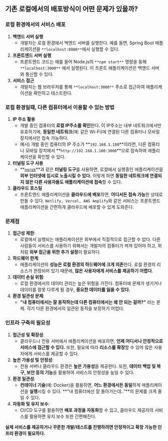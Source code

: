## 기존 로컬에서의 배포방식이 어떤 문제가 있을까?

### 로컬 환경에서의 서비스 배포

1. **백엔드 서버 실행**
   - 개발자는 로컬 환경에서 백엔드 서버를 실행한다. 예를 들면, Spring Boot 애플리케이션을 `**localhost:8080**`에서 실행할 수 있다.
2. **프론트엔드 서버 실행**
   - 프론트엔드 코드는 예를 들어 Node.js의 `**npm start**` 명령을 동해 `**localhost:3000**` 에서 실행된다. 이 프론트 애플리케이션은 백엔드 서버와 통신할 수 있다.
3. **서비스 접근**
   - 개발자는 웹 브라우저를 통해 `**localhost:3000**` 주소로 접근하여 애플리케이션을 확인하고 테스트한다.

### 로컬 환경일때, **다른 컴퓨터에서 이용할 수 있는 방법**

1. **IP 주소 활용**
   - 개발 중인 컴퓨터의 **로컬 IP주소를 확인**한다. 이 IP주소는 내부 네트워크에서만 유효하기에, **동일한 네트워크**(예: 같은 Wi-Fi)에 연결된 다른 컴퓨터나 모바일 장치에서만 접속 가능하다.
   - 예시) 개발 중인 컴퓨터의 IP 주소가 **`192.168.1.100`**이라면, 다른 컴퓨터나 모바일 장치에서 **`http://192.168.1.100:3000`**으로 접속하여 애플리케이션을 확인할 수 있다.
2. **터널링 도구 사용**
   - **[`ngrok`](https://ngrok.com/)**과 같은 **터널링 도구**를 사용하면, 로컬에서 실행중인 애플리케이션을 **외부 인터넷에 임시로 노출시킬 수 있다.** 이렇게 하면 **동일한 네트워크에 연결되지 않은 다른 사용자들도 애플리케이션에 접속**할 수 있다.
3. **클라우드 호스팅**
   - 프론트엔드 애플리케이션을 **클라우드에 배포**하면, **어디서든 접속 가능**한 상태로 만들 수 있다. `Netlify, Vercel, AWS Amplify`와 같은 서비스는 프론트엔드 애플리케이션을 간편하게 클라우드에 배포할 수 있게 도와준다.

### 문제점

1. **접근성 제한**:
   - 로컬에서 실행되는 애플리케이션은 외부에서 직접적으로 접근할 수 없다. 다른 사람들이 서비스를 사용하기 위해서는 개발자의 컴퓨터가 켜져 있어야 하고, 위처럼 **외부 접근을 위한 추가 설정**이 필요하다.
2. **하드웨어 한계**:
   - 애플리케이션의 **성능은 로컬 환경의 하드웨어에 크게 의존**한다. 로컬 환경의 리소스가 한정되어 있기 때문에, **많은 사용자에게 서비스를 제공하기 어렵다**.
3. **데이터 손실 위험**:
   - 로컬 환경에서의 데이터 관리는 높은 위험을 가진다. 컴퓨터에 문제가 생기거나 데이터를 잘못 다루게 될 경우, **중요한 데이터를 잃을 수 있다.**
4. **환경 일관성 문제**:
   - **"내 컴퓨터에서는 잘 동작하는데 다른 컴퓨터에서는 왜 안 되는 걸까?"** 라는 문제. 각기 다른 환경에서의 일관된 동작을 보장하기 어렵다.

### 인프라 구축의 필요성

1. **접근성 및 확장성**:
   - 클라우드나 전용 서버에서 애플리케이션을 배포하면, **언제 어디서나 안정적으로 서비스에 접근할 수 있다.** 또한, 필요에 따라 **리소스를 확장**할 수 있어 많은 사용자에게 서비스를 제공할 수 있다.
2. **높은 가용성 및 안정성**:
   - 전용 서버나 클라우드 환경은 **높은 가용성**을 제공한다. 또한, **데이터 백업 및 복구, 보안 등의 기능**을 활용하여 서비스의 안정성을 높일 수 있다.
3. **환경 일관성**:
   - **컨테이너 기술**(예: Docker)을 활용하면, **어느 환경에서든 동일**하게 애플리케이션을 **실행**시킬 수 있다. **“내 컴퓨터에선 잘 돌아가는데..”**의 문제를 크게 줄일 수 있다.
4. **자동화 및 유지 보수**:
   - CI/CD 도구를 활용하면 **배포 과정을 자동화**할 수 있고, 클라우드 제공자의 서비스를 활용하면 유지 보수 또한 간편해진다.

**실제 서비스를 제공하거나 꾸준한 개발/테스트를 진행하려면 안정적이고 확장 가능한 인프라 환경이 필요하다.**
